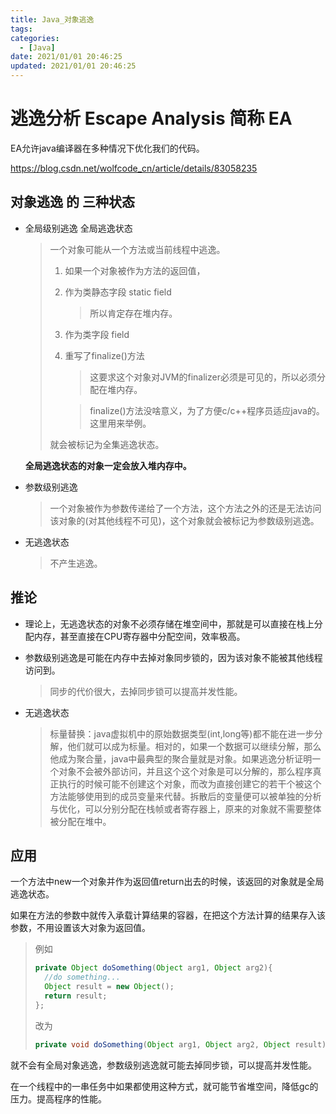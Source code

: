 ```yaml
---
title: Java_对象逃逸
tags: 
categories:
  - [Java]
date: 2021/01/01 20:46:25
updated: 2021/01/01 20:46:25
---
```




# 逃逸分析 Escape Analysis  简称 EA

EA允许java编译器在多种情况下优化我们的代码。

https://blog.csdn.net/wolfcode_cn/article/details/83058235

## 对象逃逸 的 三种状态

- 全局级别逃逸 全局逃逸状态

  > 一个对象可能从一个方法或当前线程中逃逸。
  >
  > 1. 如果一个对象被作为方法的返回值，
  >
  > 2. 作为类静态字段 static field
  >
  >    > 所以肯定存在堆内存。
  >
  > 3. 作为类字段 field
  >
  > 4. 重写了finalize()方法
  >
  >    > 这要求这个对象对JVM的finalizer必须是可见的，所以必须分配在堆内存。
  >
  >    > finalize()方法没啥意义，为了方便c/c++程序员适应java的。这里用来举例。
  >
  > 就会被标记为全集逃逸状态。

  **全局逃逸状态的对象一定会放入堆内存中。**

- 参数级别逃逸

  > 一个对象被作为参数传递给了一个方法，这个方法之外的还是无法访问该对象的(对其他线程不可见)，这个对象就会被标记为参数级别逃逸。

- 无逃逸状态

  > 不产生逃逸。

## 推论

- 理论上，无逃逸状态的对象不必须存储在堆空间中，那就是可以直接在栈上分配内存，甚至直接在CPU寄存器中分配空间，效率极高。

- 参数级别逃逸是可能在内存中去掉对象同步锁的，因为该对象不能被其他线程访问到。

  > 同步的代价很大，去掉同步锁可以提高并发性能。

- 无逃逸状态

  > 标量替换：java虚拟机中的原始数据类型(int,long等)都不能在进一步分解，他们就可以成为标量。相对的，如果一个数据可以继续分解，那么他成为聚合量，java中最典型的聚合量就是对象。如果逃逸分析证明一个对象不会被外部访问，并且这个这个对象是可以分解的，那么程序真正执行的时候可能不创建这个对象，而改为直接创建它的若干个被这个方法能够使用到的成员变量来代替。拆散后的变量便可以被单独的分析与优化，可以分别分配在栈帧或者寄存器上，原来的对象就不需要整体被分配在堆中。

## 应用

一个方法中new一个对象并作为返回值return出去的时候，该返回的对象就是全局逃逸状态。

如果在方法的参数中就传入承载计算结果的容器，在把这个方法计算的结果存入该参数，不用设置该大对象为返回值。

> 例如
>
> ```java
> private Object doSomething(Object arg1, Object arg2){
> 	//do something...
> 	Object result = new Object();
> 	return result;
> };
> ```
>
> 改为
>
> ```java
> private void doSomething(Object arg1, Object arg2, Object result){};
> ```

就不会有全局对象逃逸，参数级别逃逸就可能去掉同步锁，可以提高并发性能。

在一个线程中的一串任务中如果都使用这种方式，就可能节省堆空间，降低gc的压力。提高程序的性能。